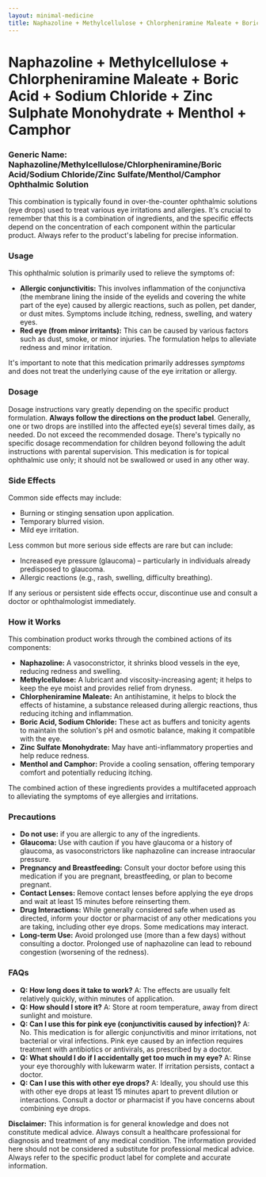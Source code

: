 ```yaml
---
layout: minimal-medicine
title: Naphazoline + Methylcellulose + Chlorpheniramine Maleate + Boric Acid + Sodium Chloride + Zinc Sulphate Monohydrate + Menthol + Camphor
---
```


# Naphazoline + Methylcellulose + Chlorpheniramine Maleate + Boric Acid + Sodium Chloride + Zinc Sulphate Monohydrate + Menthol + Camphor
### Generic Name:  Naphazoline/Methylcellulose/Chlorpheniramine/Boric Acid/Sodium Chloride/Zinc Sulfate/Menthol/Camphor Ophthalmic Solution


This combination is typically found in over-the-counter ophthalmic solutions (eye drops) used to treat various eye irritations and allergies.  It's crucial to remember that this is a combination of ingredients, and the specific effects depend on the concentration of each component within the particular product.  Always refer to the product's labeling for precise information.


### Usage

This ophthalmic solution is primarily used to relieve the symptoms of:

* **Allergic conjunctivitis:** This involves inflammation of the conjunctiva (the membrane lining the inside of the eyelids and covering the white part of the eye) caused by allergic reactions, such as pollen, pet dander, or dust mites.  Symptoms include itching, redness, swelling, and watery eyes.
* **Red eye (from minor irritants):**  This can be caused by various factors such as dust, smoke, or minor injuries.  The formulation helps to alleviate redness and minor irritation.


It's important to note that this medication primarily addresses *symptoms* and does not treat the underlying cause of the eye irritation or allergy.

### Dosage

Dosage instructions vary greatly depending on the specific product formulation.  **Always follow the directions on the product label**. Generally, one or two drops are instilled into the affected eye(s) several times daily, as needed.  Do not exceed the recommended dosage.  There's typically no specific dosage recommendation for children beyond following the adult instructions with parental supervision.  This medication is for topical ophthalmic use only; it should not be swallowed or used in any other way.

### Side Effects

Common side effects may include:

* Burning or stinging sensation upon application.
* Temporary blurred vision.
* Mild eye irritation.


Less common but more serious side effects are rare but can include:

* Increased eye pressure (glaucoma) – particularly in individuals already predisposed to glaucoma.
* Allergic reactions (e.g., rash, swelling, difficulty breathing).


If any serious or persistent side effects occur, discontinue use and consult a doctor or ophthalmologist immediately.

### How it Works

This combination product works through the combined actions of its components:

* **Naphazoline:** A vasoconstrictor, it shrinks blood vessels in the eye, reducing redness and swelling.
* **Methylcellulose:** A lubricant and viscosity-increasing agent; it helps to keep the eye moist and provides relief from dryness.
* **Chlorpheniramine Maleate:** An antihistamine, it helps to block the effects of histamine, a substance released during allergic reactions, thus reducing itching and inflammation.
* **Boric Acid, Sodium Chloride:** These act as buffers and tonicity agents to maintain the solution's pH and osmotic balance, making it compatible with the eye.
* **Zinc Sulfate Monohydrate:**  May have anti-inflammatory properties and help reduce redness.
* **Menthol and Camphor:** Provide a cooling sensation, offering temporary comfort and potentially reducing itching.


The combined action of these ingredients provides a multifaceted approach to alleviating the symptoms of eye allergies and irritations.

### Precautions

* **Do not use:** if you are allergic to any of the ingredients.
* **Glaucoma:**  Use with caution if you have glaucoma or a history of glaucoma, as vasoconstrictors like naphazoline can increase intraocular pressure.
* **Pregnancy and Breastfeeding:** Consult your doctor before using this medication if you are pregnant, breastfeeding, or plan to become pregnant.
* **Contact Lenses:** Remove contact lenses before applying the eye drops and wait at least 15 minutes before reinserting them.
* **Drug Interactions:**  While generally considered safe when used as directed, inform your doctor or pharmacist of any other medications you are taking, including other eye drops.  Some medications may interact.
* **Long-term Use:** Avoid prolonged use (more than a few days) without consulting a doctor.  Prolonged use of naphazoline can lead to rebound congestion (worsening of the redness).


### FAQs

* **Q: How long does it take to work?**  A:  The effects are usually felt relatively quickly, within minutes of application.
* **Q: How should I store it?** A: Store at room temperature, away from direct sunlight and moisture.
* **Q: Can I use this for pink eye (conjunctivitis caused by infection)?** A: No. This medication is for allergic conjunctivitis and minor irritations, not bacterial or viral infections.  Pink eye caused by an infection requires treatment with antibiotics or antivirals, as prescribed by a doctor.
* **Q: What should I do if I accidentally get too much in my eye?**  A: Rinse your eye thoroughly with lukewarm water. If irritation persists, contact a doctor.
* **Q:  Can I use this with other eye drops?** A: Ideally, you should use this with other eye drops at least 15 minutes apart to prevent dilution or interactions.  Consult a doctor or pharmacist if you have concerns about combining eye drops.

**Disclaimer:** This information is for general knowledge and does not constitute medical advice. Always consult a healthcare professional for diagnosis and treatment of any medical condition.  The information provided here should not be considered a substitute for professional medical advice.  Always refer to the specific product label for complete and accurate information.
